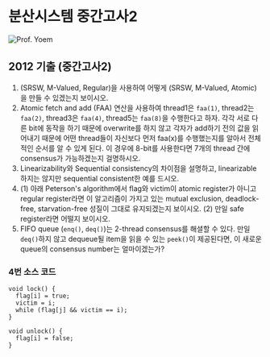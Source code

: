 # 분산시스템 중간고사2
![Prof. Yoem](http://eng.snu.ac.kr/sites/default/files/professor/20100122135859.jpg)

## 2012 기출 (중간고사2)
1. (SRSW, M-Valued, Regular)을 사용하여 어떻게 (SRSW, M-Valued, Atomic)을 만들 수 있겠는지 보이시오.
1. Atomic fetch and add (FAA) 연산을 사용하여 thread1은 `faa(1)`, thread2는 `faa(2)`, thread3은 `faa(4)`, thread5는 `faa(8)`을 수행한다고 하자. 각각 서로 다른 bit에 동작을 하기 때문에 overwrite를 하지 않고 각자가 add하기 전의 값을 읽어내기 때문에 어떤 thread들이 자신보다 먼저 faa(x)를 수행했는지를 알아서 전체적인 순서를 알 수 있게 된다. 이 경우에 8-bit를 사용한다면 7개의 thread 간에 consensus가 가능하겠는지 걸명하시오.
1. Linearizability와 Sequential consistency의 차이점을 설명하고, linearizable하지는 않지만 sequential consistent한 예를 드시오.
1. (1) 아래 Peterson's algorithm에서 flag와 victim이 atomic register가 아니고 regular register라면 이 알고리즘이 가지고 있는 mutual exclusion, deadlock-free, starvation-free 성질이 그대로 유지되겠는지 보이시오. (2) 만일 safe register라면 어떨지 보이시오.
1. FIFO queue (`enq()`, `deq()`)는 2-thread consensus를 해셜할 수 있다. 만일 `deq()`하지 않고 dequeue될 item을 읽을 수 있는 `peek()`이 제공된다면, 이 새로운 queue의 consensus number는 얼마이겠는가?

### 4번 소스 코드
```
void lock() {
  flag[i] = true;
  victim = i;
  while (flag[j] && victim == i);
}

void unlock() {
  flag[i] = false;
}
```
